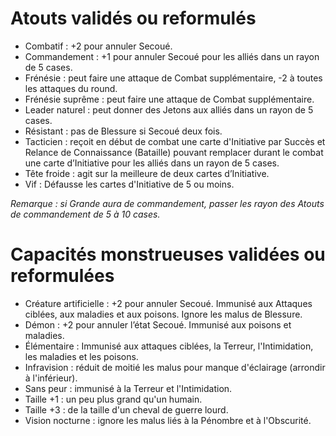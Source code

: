 # Atouts validés ou reformulés

- Combatif : +2 pour annuler Secoué.
- Commandement : +1 pour annuler Secoué pour les alliés dans un rayon de 5 cases.
- Frénésie : peut faire une attaque de Combat supplémentaire, -2 à toutes les attaques du round.
- Frénésie suprême : peut faire une attaque de Combat supplémentaire.
- Leader naturel : peut donner des Jetons aux alliés dans un rayon de 5 cases.
- Résistant : pas de Blessure si Secoué deux fois.
- Tacticien : reçoit en début de combat une carte d'Initiative par Succès et Relance de Connaissance (Bataille) pouvant remplacer durant le combat une carte d’Initiative pour les alliés dans un rayon de 5 cases.
- Tête froide : agit sur la meilleure de deux cartes d’Initiative.
- Vif : Défausse les cartes d'Initiative de 5 ou moins.

_Remarque : si Grande aura de commandement, passer les rayon des Atouts de commandement de 5 à 10 cases._

# Capacités monstrueuses validées ou reformulées

- Créature artificielle : +2 pour annuler Secoué. Immunisé aux Attaques ciblées, aux maladies et aux poisons. Ignore les malus de Blessure.
- Démon : +2 pour annuler l’état Secoué. Immunisé aux poisons et maladies.
- Élémentaire : Immunisé aux attaques ciblées, la Terreur, l'Intimidation, les maladies et les poisons.
- Infravision : réduit de moitié les malus pour manque d'éclairage (arrondir à l'inférieur).
- Sans peur : immunisé à la Terreur et l'Intimidation.
- Taille +1 : un peu plus grand qu'un humain.
- Taille +3 : de la taille d'un cheval de guerre lourd.
- Vision nocturne : ignore les malus liés à la Pénombre et à l'Obscurité.
